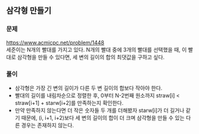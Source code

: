 ## 삼각형 만들기
### 문제
https://www.acmicpc.net/problem/1448  
세준이는 N개의 빨대를 가지고 있다. N개의 빨대 중에 3개의 빨대를 선택했을 때, 이 빨대로 삼각형을 만들 수 있다면, 세 변의 길이의 합의 최댓값을 구하고 싶다.
### 풀이
- 삼각형은 가장 긴 변의 길이가 다른 두 변 길이의 합보다 작아야 한다.
- 빨대의 길이를 내림차순으로 정렬한 후, 0부터 N-2번째 원소까지 straw[i] < straw[i+1] + starw[i+2]를 만족하는지 확인한다.
- 만약 만족하지 않는다면 더 작은 숫자들 두 개를 더해봤자 starw[i]가 더 길거나 같기 때문에, (i, i+1, i+2)보다 세 변의 길이의 합이 더 크며 삼각형을 만들 수 있는 다른 경우는 존재하지 않는다.